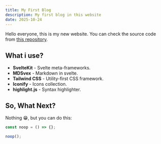 ```yaml
---
title: My First Blog
description: My first blog in this website
date: 2025-10-24
---
```


Hello everyone, this is my new website. You can check the source code from [this repository](https://github.com/hyperz111/hyperz111.github.io).

## What i use?

- **SvelteKit** - Svelte meta-frameworks.
- **MDSvex** - Markdown in svelte.
- **Tailwind CSS** - Utility-first CSS framework.
- **Iconify** - Icons collection.
- **highlight.js** - Syntax highlighter.

## So, What Next?

Nothing 😁, but you can do this:

```js
const noop = () => {};

noop();
```
